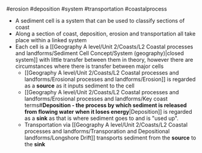 #erosion
#deposition
#system
#transportation
#coastalprocess
- A sediment cell is a system that can be used to classify sections of coast
- Along a section of coast, deposition, erosion and transportation all take place within a linked system
- Each cell is a [[Geography A level/Unit 2/Coasts/L2 Coastal processes and landforms/Sediment Cell Concept/System (geography)|closed system]] with little transfer between them in theory, however there are circumstances where there is transfer between major cells
	- [[Geography A level/Unit 2/Coasts/L2 Coastal processes and landforms/Erosional processes and landforms/Erosion]] is regarded as a **source** as it inputs sediment to the cell
	- [[Geography A level/Unit 2/Coasts/L2 Coastal processes and landforms/Erosional processes and landforms/Key coast terms#**Deposition - the process by which sediment is released from flowing water when it loses energy**|Deposition]] is regarded as a **sink** as that is where sediment goes to and is "used up".
	- Transportation via [[Geography A level/Unit 2/Coasts/L2 Coastal processes and landforms/Transporation and Depositional landforms/Longshore Drift]] transports sediment from the **source** to the **sink**